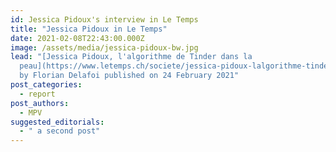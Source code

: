 ```yaml
---
id: Jessica Pidoux's interview in Le Temps
title: "Jessica Pidoux in Le Temps"
date: 2021-02-08T22:43:00.000Z
image: /assets/media/jessica-pidoux-bw.jpg
lead: "[Jessica Pidoux, l'algorithme de Tinder dans la
  peau](https://www.letemps.ch/societe/jessica-pidoux-lalgorithme-tinder-peau)  \
  by Florian Delafoi published on 24 February 2021"
post_categories:
  - report
post_authors:
  - MPV
suggested_editorials:
  - " a second post"
---
```

